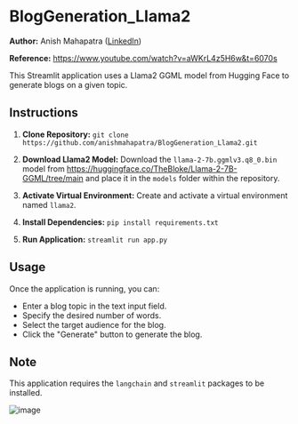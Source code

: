 # BlogGeneration_Llama2

**Author:** Anish Mahapatra ([LinkedIn](https://www.linkedin.com/in/anishmahapatra/))

**Reference:** https://www.youtube.com/watch?v=aWKrL4z5H6w&t=6070s

This Streamlit application uses a Llama2 GGML model from Hugging Face to generate blogs on a given topic.

## Instructions

1. **Clone Repository:** `git clone https://github.com/anishmahapatra/BlogGeneration_Llama2.git`

2. **Download Llama2 Model:** Download the `llama-2-7b.ggmlv3.q8_0.bin` model from https://huggingface.co/TheBloke/Llama-2-7B-GGML/tree/main and place it in the `models` folder within the repository.

3. **Activate Virtual Environment:** Create and activate a virtual environment named `llama2`.

4. **Install Dependencies:** `pip install requirements.txt`

5. **Run Application:** `streamlit run app.py`

## Usage

Once the application is running, you can:

* Enter a blog topic in the text input field.
* Specify the desired number of words.
* Select the target audience for the blog.
* Click the "Generate" button to generate the blog.

## Note

This application requires the `langchain` and `streamlit` packages to be installed.

![image](https://github.com/anishmahapatra/BlogGeneration_Llama2/assets/15380319/0d3a32ca-b6ef-4ae5-8b7f-a550d74cfab5)

